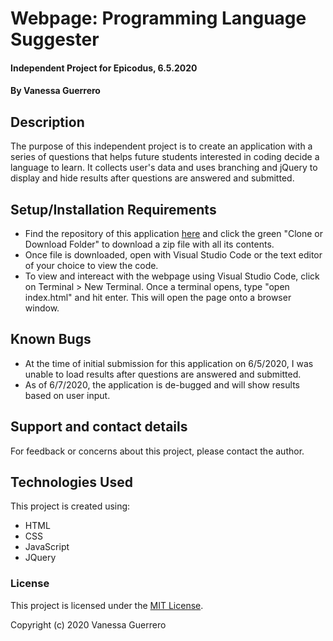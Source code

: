 # Webpage: Programming Language Suggester

#### Independent Project for Epicodus, 6.5.2020

#### By Vanessa Guerrero

## Description

The purpose of this independent project is to create an application with a series of questions that helps future students interested in coding decide a language to learn. It collects user's data and uses branching and jQuery to display and hide results after questions are answered and submitted.

## Setup/Installation Requirements

* Find the repository of this application [here](https://github.com/vguer/Programming-Language-Suggester) and click the green "Clone or Download Folder" to download a zip file with all its contents.
* Once file is downloaded, open with Visual Studio Code or the text editor of your choice to view the code.
* To view and intereact with the webpage using Visual Studio Code, click on Terminal > New Terminal. Once a terminal opens, type "open index.html" and hit enter. This will open the page onto a browser window.

## Known Bugs

* At the time of initial submission for this application on 6/5/2020, I was unable to load results after questions are answered and submitted.
* As of 6/7/2020, the application is de-bugged and will show results based on user input. 

## Support and contact details

For feedback or concerns about this project, please contact the author.

## Technologies Used

This project is created using:
* HTML
* CSS
* JavaScript
* JQuery

### License

This project is licensed under the [MIT License](https://opensource.org/licenses/MIT).

Copyright (c) 2020 Vanessa Guerrero